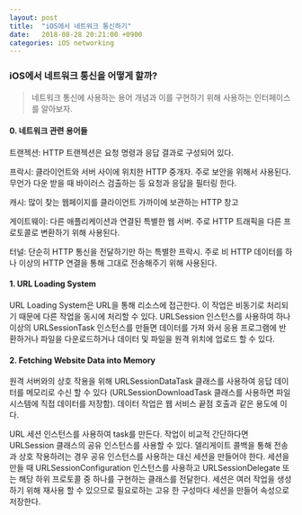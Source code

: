 ```yaml
---
layout: post
title:  "iOS에서 네트워크 통신하기"
date:   2018-08-28 20:21:00 +0900
categories: iOS networking
---
```


### iOS에서 네트워크 통신을 어떻게 할까?

> 네트워크 통신에 사용하는 용어 개념과 이를 구현하기 위해 사용하는 인터페이스를 알아보자.

#### 0. 네트워크 관련 용어들

트랜젝션: HTTP 트랜젝션은 요청 명령과 응답 결과로 구성되어 있다.

프락시: 클라이언트와 서버 사이에 위치한 HTTP 중개자. 주로 보안을 위해서 사용된다. 무언가 다운 받을 때 바이러스 검출하는 등 요청과 응답을 필터링 한다.

캐시: 많이 찾는 웹페이지를 클라이언트 가까이에 보관하는 HTTP 창고

게이트웨이: 다른 애플리케이션과 연결된 특별한 웹 서버. 주로 HTTP 트래픽을 다른 프로토콜로 변환하기 위해 사용된다. 

터널: 단순히 HTTP 통신을 전달하기만 하는 특별한 프락시. 주로 비 HTTP 데이터를 하나 이상의 HTTP  연결을 통해 그대로 전송해주기 위해 사용된다.

#### 1. URL Loading System

URL Loading System은 URL을 통해 리소스에 접근한다. 이 작업은 비동기로 처리되기 때문에 다른 작업을 동시에 처리할 수 있다. URLSession 인스턴스를 사용하여 하나 이상의 URLSessionTask 인스턴스를 만들면 데이터를 가져 와서 응용 프로그램에 반환하거나 파일을 다운로드하거나 데이터 및 파일을 원격 위치에 업로드 할 수 있다. 

#### 2. Fetching Website Data into Memory

원격 서버와의 상호 작용을 위해 URLSessionDataTask 클래스를 사용하여 응답 데이터를 메모리로 수신 할 수 있다 (URLSessionDownloadTask 클래스를 사용하면 파일 시스템에 직접 데이터를 저장함). 데이터 작업은 웹 서비스 끝점 호출과 같은 용도에 이다.

URL 세션 인스턴스를 사용하여 task를 만든다. 작업이 비교적 간단하다면 URLSession 클래스의 공유 인스턴스를 사용할 수 있다. 델리게이트 콜백을 통해 전송과 상호 작용하려는 경우 공유 인스턴스를 사용하는 대신 세션을 만들어야 한다. 세션을 만들 때 URLSessionConfiguration 인스턴스를 사용하고 URLSessionDelegate 또는 해당 하위 프로토콜 중 하나를 구현하는 클래스를 전달한다. 세션은 여러 작업을 생성하기 위해 재사용 할 수 있으므로 필요로하는 고유 한 구성마다 세션을 만들어 속성으로 저장한다.